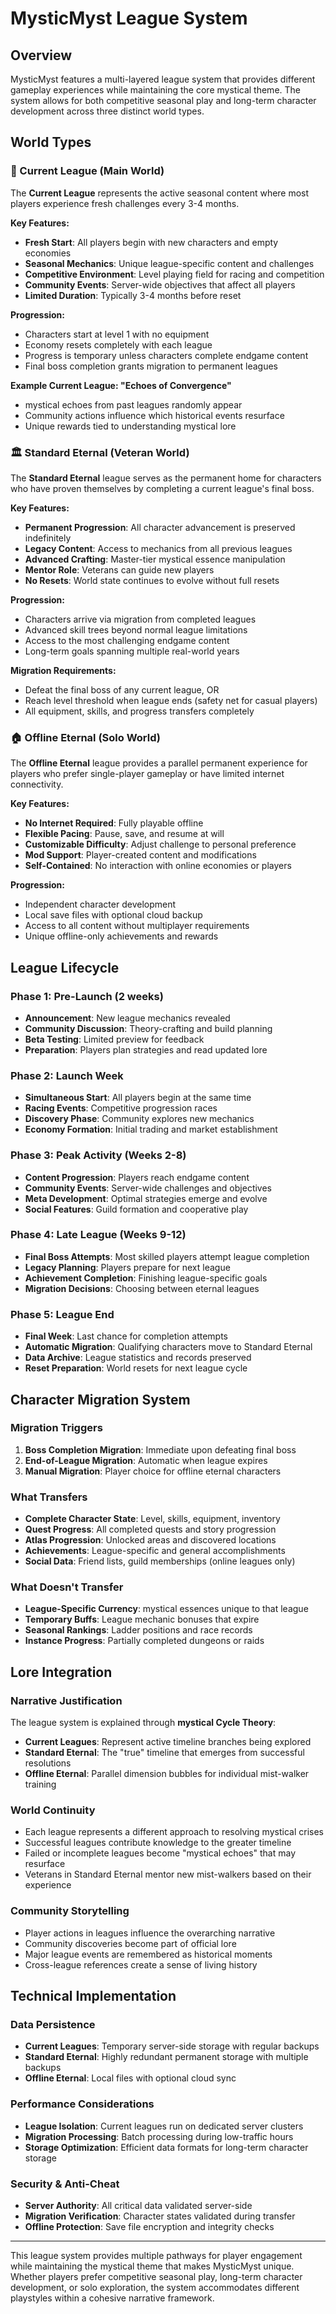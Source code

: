 # MysticMyst League System

## Overview

MysticMyst features a multi-layered league system that provides different gameplay experiences while maintaining the core mystical theme. The system allows for both competitive seasonal play and long-term character development across three distinct world types.

## World Types

### 🔄 Current League (Main World)
The **Current League** represents the active seasonal content where most players experience fresh challenges every 3-4 months.

**Key Features:**
- **Fresh Start**: All players begin with new characters and empty economies
- **Seasonal Mechanics**: Unique league-specific content and challenges
- **Competitive Environment**: Level playing field for racing and competition
- **Community Events**: Server-wide objectives that affect all players
- **Limited Duration**: Typically 3-4 months before reset

**Progression:**
- Characters start at level 1 with no equipment
- Economy resets completely with each league
- Progress is temporary unless characters complete endgame content
- Final boss completion grants migration to permanent leagues

**Example Current League: "Echoes of Convergence"**
- mystical echoes from past leagues randomly appear
- Community actions influence which historical events resurface
- Unique rewards tied to understanding mystical lore

### 🏛️ Standard Eternal (Veteran World)
The **Standard Eternal** league serves as the permanent home for characters who have proven themselves by completing a current league's final boss.

**Key Features:**
- **Permanent Progression**: All character advancement is preserved indefinitely
- **Legacy Content**: Access to mechanics from all previous leagues
- **Advanced Crafting**: Master-tier mystical essence manipulation
- **Mentor Role**: Veterans can guide new players
- **No Resets**: World state continues to evolve without full resets

**Progression:**
- Characters arrive via migration from completed leagues
- Advanced skill trees beyond normal league limitations
- Access to the most challenging endgame content
- Long-term goals spanning multiple real-world years

**Migration Requirements:**
- Defeat the final boss of any current league, OR
- Reach level threshold when league ends (safety net for casual players)
- All equipment, skills, and progress transfers completely

### 🏠 Offline Eternal (Solo World)
The **Offline Eternal** league provides a parallel permanent experience for players who prefer single-player gameplay or have limited internet connectivity.

**Key Features:**
- **No Internet Required**: Fully playable offline
- **Flexible Pacing**: Pause, save, and resume at will
- **Customizable Difficulty**: Adjust challenge to personal preference
- **Mod Support**: Player-created content and modifications
- **Self-Contained**: No interaction with online economies or players

**Progression:**
- Independent character development
- Local save files with optional cloud backup
- Access to all content without multiplayer requirements
- Unique offline-only achievements and rewards

## League Lifecycle

### Phase 1: Pre-Launch (2 weeks)
- **Announcement**: New league mechanics revealed
- **Community Discussion**: Theory-crafting and build planning
- **Beta Testing**: Limited preview for feedback
- **Preparation**: Players plan strategies and read updated lore

### Phase 2: Launch Week
- **Simultaneous Start**: All players begin at the same time
- **Racing Events**: Competitive progression races
- **Discovery Phase**: Community explores new mechanics
- **Economy Formation**: Initial trading and market establishment

### Phase 3: Peak Activity (Weeks 2-8)
- **Content Progression**: Players reach endgame content
- **Community Events**: Server-wide challenges and objectives
- **Meta Development**: Optimal strategies emerge and evolve
- **Social Features**: Guild formation and cooperative play

### Phase 4: Late League (Weeks 9-12)
- **Final Boss Attempts**: Most skilled players attempt league completion
- **Legacy Planning**: Players prepare for next league
- **Achievement Completion**: Finishing league-specific goals
- **Migration Decisions**: Choosing between eternal leagues

### Phase 5: League End
- **Final Week**: Last chance for completion attempts
- **Automatic Migration**: Qualifying characters move to Standard Eternal
- **Data Archive**: League statistics and records preserved
- **Reset Preparation**: World resets for next league cycle

## Character Migration System

### Migration Triggers
1. **Boss Completion Migration**: Immediate upon defeating final boss
2. **End-of-League Migration**: Automatic when league expires
3. **Manual Migration**: Player choice for offline eternal characters

### What Transfers
- **Complete Character State**: Level, skills, equipment, inventory
- **Quest Progress**: All completed quests and story progression
- **Atlas Progression**: Unlocked areas and discovered locations
- **Achievements**: League-specific and general accomplishments
- **Social Data**: Friend lists, guild memberships (online leagues only)

### What Doesn't Transfer
- **League-Specific Currency**: mystical essences unique to that league
- **Temporary Buffs**: League mechanic bonuses that expire
- **Seasonal Rankings**: Ladder positions and race records
- **Instance Progress**: Partially completed dungeons or raids

## Lore Integration

### Narrative Justification
The league system is explained through **mystical Cycle Theory**:

- **Current Leagues**: Represent active timeline branches being explored
- **Standard Eternal**: The "true" timeline that emerges from successful resolutions
- **Offline Eternal**: Parallel dimension bubbles for individual mist-walker training

### World Continuity
- Each league represents a different approach to resolving mystical crises
- Successful leagues contribute knowledge to the greater timeline
- Failed or incomplete leagues become "mystical echoes" that may resurface
- Veterans in Standard Eternal mentor new mist-walkers based on their experience

### Community Storytelling
- Player actions in leagues influence the overarching narrative
- Community discoveries become part of official lore
- Major league events are remembered as historical moments
- Cross-league references create a sense of living history

## Technical Implementation

### Data Persistence
- **Current Leagues**: Temporary server-side storage with regular backups
- **Standard Eternal**: Highly redundant permanent storage with multiple backups  
- **Offline Eternal**: Local files with optional cloud sync

### Performance Considerations
- **League Isolation**: Current leagues run on dedicated server clusters
- **Migration Processing**: Batch processing during low-traffic hours
- **Storage Optimization**: Efficient data formats for long-term character storage

### Security & Anti-Cheat
- **Server Authority**: All critical data validated server-side
- **Migration Verification**: Character states validated during transfer
- **Offline Protection**: Save file encryption and integrity checks

---

This league system provides multiple pathways for player engagement while maintaining the mystical theme that makes MysticMyst unique. Whether players prefer competitive seasonal play, long-term character development, or solo exploration, the system accommodates different playstyles within a cohesive narrative framework.

